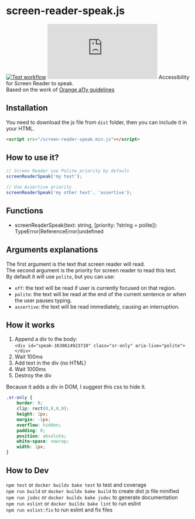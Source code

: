 # screen-reader-speak.js

[![Test workflow](https://img.shields.io/github/actions/workflow/status/rancoud/screen-reader-speak.js/test.yml?branch=main)](https://github.com/rancoud/screen-reader-speak.js/actions/workflows/test.yml)
[![Codecov](https://img.shields.io/codecov/c/github/rancoud/screen-reader-speak.js?logo=codecov)](https://codecov.io/gh/rancoud/screen-reader-speak.js)
Accessibility for Screen Reader to speak.  
Based on the work of [Orange a11y guidelines](https://a11y-guidelines.orange.com/fr/web/exemples-de-composants/faire-parler-le-lecteur-d-ecran/)

## Installation
You need to download the js file from `dist` folder, then you can include it in your HTML.
````html
<script src="/screen-reader-speak.min.js"></script>
````

## How to use it?
```js
// Screen Reader use Polite priority by default
screenReaderSpeak('my text');

// Use Assertive priority
screenReaderSpeak('my other text', 'assertive');
```

## Functions
* screenReaderSpeak(text: string, [priority: ?string = polite]): TypeError|ReferenceError|undefined

## Arguments explanations
The first argument is the text that screen reader will read.  
The second argument is the priority for screen reader to read this text.  
By default it will use `polite`, but you can use:
* `off`: the text will be read if user is currently focused on that region.
* `polite`: the text will be read at the end of the current sentence or when the user pauses typing.
* `assertive`: the text will be read immediately, causing an interruption.

## How it works
1. Append a div to the body:  
   `<div id="speak-1638614923710" class="sr-only" aria-live="polite"></div>`
2. Wait 100ms
3. Add text in the div (no HTML)
4. Wait 1000ms
5. Destroy the div

Because it adds a div in DOM, I suggest this css to hide it.
```css
.sr-only {
    border: 0;
    clip: rect(0,0,0,0);
    height: 1px;
    margin: -1px;
    overflow: hidden;
    padding: 0;
    position: absolute;
    white-space: nowrap;
    width: 1px;
}
```

## How to Dev
`npm test` or `docker buildx bake test` to test and coverage  
`npm run build` or `docker buildx bake build` to create dist js file minified  
`npm run jsdoc` or `docker buildx bake jsdoc` to generate documentation  
`npm run eslint` or `docker buildx bake lint` to run eslint  
`npm run eslint:fix` to run eslint and fix files
